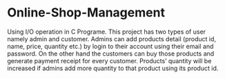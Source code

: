 # Online-Shop-Management
Using I/O operation in C Programe.
This project has two types of user namely admin and customer. Admins can add products detail (product id, name, price,
quantity etc.) by login to their account using their email and password. On the other hand the
customers can buy those products and generate payment receipt for every customer. Products’ quantity will be increased if admins add more quantity to that product using its product id.
